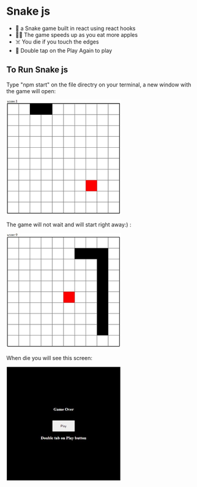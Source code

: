 # Snake js
- 🐍 a Snake game built in react using react hooks
- 🏃‍♂️ The game speeds up as you eat more apples
- ☠️ You die if you touch the edges
- 🔳 Double tap on the Play Again to play

## To Run Snake js
Type "npm start" on the file directry on your terminal, a new window with the game will open:

<img src="preview images/snake_1.JPG" width="300" height="300"/>

The game will not wait and will start right away:) :

<img src="preview images/snake_2.JPG" width="300" height="300"/>

When die you will see this screen:

<img src="preview images/snake_3.JPG" width="300" height="300"/>
